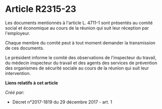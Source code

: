 # Article R2315-23

Les documents mentionnés à l'article L. 4711-1 sont présentés au comité social et économique au cours de la réunion qui suit
leur réception par l'employeur.

Chaque membre du comité peut à tout moment demander la transmission de ces documents.

Le président informe le comité des observations de l'inspecteur du travail, du médecin inspecteur du travail et des agents
des services de prévention des organismes de sécurité sociale au cours de la réunion qui suit leur intervention.

**Liens relatifs à cet article**

_Créé par_:

  - Décret n°2017-1819 du 29 décembre 2017 - art. 1
